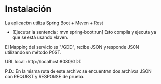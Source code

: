 # Instalación

La aplicación utiliza Spring Boot + Maven + Rest

* [Ejecutar la sentencia : mvn spring-boot:run] Esto compila y ejecuta ya que se está usando Maven.

El Mapping del servicio es "/GDD", recibe JSON y responde JSON utilizando un método POST.

URL local : http://localhost:8080/GDD


P.D.: En la misma ruta de este archivo se encuentran dos archivos JSON con REQUEST y RESPONSE de prueba.